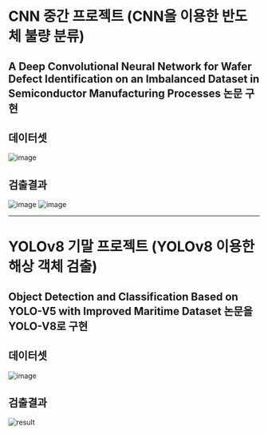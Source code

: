 # CNN 중간 프로젝트 (CNN을 이용한 반도체 불량 분류)
A Deep Convolutional Neural Network for Wafer Defect Identification on an Imbalanced Dataset in Semiconductor Manufacturing Processes 논문 구현
---

## 데이터셋
![image](https://github.com/hyam29/industrial-AI_Projects/assets/112690912/25222c7f-4272-4566-8c0c-f93bc723a108)


## 검출결과
![image](https://github.com/hyam29/industrial-AI_Projects/assets/112690912/78fe6d1c-4baa-4d17-8bf0-0f6790d02c6c)
![image](https://github.com/hyam29/industrial-AI_Projects/assets/112690912/18bd81e0-0768-4763-b657-c232a7ee3407)

---

# YOLOv8 기말 프로젝트 (YOLOv8 이용한 해상 객체 검출)
Object Detection and Classification Based on YOLO-V5 with Improved Maritime Dataset 논문을 YOLO-V8로 구현
---

## 데이터셋
![image](https://github.com/hyam29/Projects/assets/112690912/670ae9fb-b5df-44d6-82ab-dae923bbdfdd)

## 검출결과
![result](https://github.com/hyam29/Projects/assets/112690912/82d577ab-c29d-4e54-996f-77fb1cf052a6)

